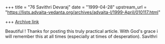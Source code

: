 +++
title = "76 Savithri Devaraj"
date = "1999-04-28"
upstream_url = "https://lists.advaita-vedanta.org/archives/advaita-l/1999-April/010117.html"

+++
[Archive link](https://lists.advaita-vedanta.org/archives/advaita-l/1999-April/010117.html)

Beautiful ! Thanks for posting this truly practical article.
With God's grace i will remember this at all times (especially at times
of
desperation).
Savithri

